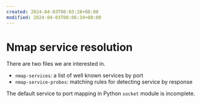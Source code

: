 ```yaml
---
created: 2024-04-03T08:03:28+08:00
modified: 2024-04-03T08:06:34+08:00
---
```


# Nmap service resolution

There are two files we are interested in.
- `nmap-services`: a list of well known services by port
- `nmap-service-probes`: matching rules for detecting service by response

The default service to port mapping in Python `socket` module is incomplete.
